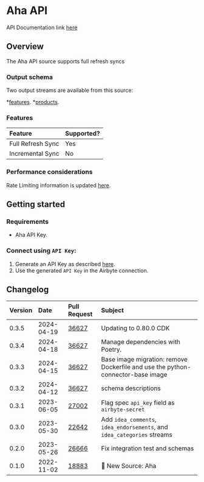 # Aha API
API Documentation link [here](https://www.aha.io/api)
## Overview

The Aha API source supports full refresh syncs

### Output schema

Two output streams are available from this source:

*[features](https://www.aha.io/api/resources/features/list_features).
*[products](https://www.aha.io/api/resources/products/list_products_in_the_account).

### Features

| Feature           | Supported? |
|:------------------|:-----------|
| Full Refresh Sync | Yes        |
| Incremental Sync  | No         |

### Performance considerations

Rate Limiting information is updated [here](https://www.aha.io/api#rate-limiting).

## Getting started

### Requirements

* Aha API Key.

### Connect using `API Key`:

1. Generate an API Key as described [here](https://www.aha.io/api#authentication).
2. Use the generated `API Key` in the Airbyte connection.

## Changelog

| Version | Date       | Pull Request                                             | Subject                                         |
|:--------|:-----------|:---------------------------------------------------------|:------------------------------------------------|
| 0.3.5 | 2024-04-19 | [36627](https://github.com/airbytehq/airbyte/pull/36627) | Updating to 0.80.0 CDK |
| 0.3.4 | 2024-04-18 | [36627](https://github.com/airbytehq/airbyte/pull/36627) | Manage dependencies with Poetry. |
| 0.3.3 | 2024-04-15 | [36627](https://github.com/airbytehq/airbyte/pull/36627) | Base image migration: remove Dockerfile and use the python-connector-base image |
| 0.3.2 | 2024-04-12 | [36627](https://github.com/airbytehq/airbyte/pull/36627) | schema descriptions |
| 0.3.1 | 2023-06-05 | [27002](https://github.com/airbytehq/airbyte/pull/27002) | Flag spec `api_key` field as `airbyte-secret` |
| 0.3.0 | 2023-05-30 | [22642](https://github.com/airbytehq/airbyte/pull/22642) | Add `idea_comments`, `idea_endorsements`, and `idea_categories` streams |
| 0.2.0 | 2023-05-26 | [26666](https://github.com/airbytehq/airbyte/pull/26666) | Fix integration test and schemas |
| 0.1.0   | 2022-11-02 | [18883](https://github.com/airbytehq/airbyte/pull/18893) | 🎉 New Source: Aha                              |
